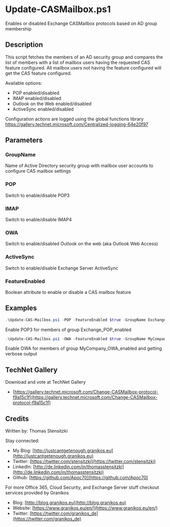 # Update-CASMailbox.ps1

Enables or disabled Exchange CASMailbox protocols based on AD group membership

## Description

This script fetches the members of an AD security group and compares the list of members with a list of mailbox users having the requested CAS feature configured. All mailbox users not having the feature configured will get the CAS feature configured.

Available options:

- POP enabled/disabled
- IMAP enabled/disabled
- Outlook on the Web enabled/disabled
- ActiveSync enabled/disabled

Configuration actions are logged using the global functions library https://gallery.technet.microsoft.com/Centralized-logging-64e20f97

## Parameters

### GroupName

Name of Active Directory security group with mailbox user accounts to configure CAS mailbox settings

### POP

Switch to enable/disable POP3

### IMAP

Switch to enable/disable IMAP4

### OWA

Switch to enable/disabled Outlook on the web (aka Outlook Web Access)

### ActiveSync

Switch to enable/disable Exchange Server ActiveSync

### FeatureEnabled

Boolean attribute to enable or disable a CAS mailbox feature

## Examples

``` PowerShell
.\Update-CAS-Mailbox.ps1 -POP -FeatureEnabled $true -GroupName Exchange_POP_enabled
```

Enable POP3 for members of group Exchange_POP_enabled

``` PowerShell
.\Update-CAS-Mailbox.ps1 -OWA -FeatureEnabled $true -GroupName MyCompany_OWA_enabled -Verbose
```

Enable OWA for members of group MyCompany_OWA_enabled and getting verbose output

## TechNet Gallery

Download and vote at TechNet Gallery

* [https://gallery.technet.microsoft.com/Change-CASMailbox-protocol-f9a15c1f](https://gallery.technet.microsoft.com/Change-CASMailbox-protocol-f9a15c1f)

## Credits

Written by: Thomas Stensitzki

Stay connected:

* My Blog: [http://justcantgetenough.granikos.eu](http://justcantgetenough.granikos.eu)
* Twitter: [https://twitter.com/stensitzki](https://twitter.com/stensitzki)
* LinkedIn:	[http://de.linkedin.com/in/thomasstensitzki](http://de.linkedin.com/in/thomasstensitzki)
* Github: [https://github.com/Apoc70](https://github.com/Apoc70)

For more Office 365, Cloud Security, and Exchange Server stuff checkout services provided by Granikos

* Blog: [http://blog.granikos.eu](http://blog.granikos.eu)
* Website: [https://www.granikos.eu/en/](https://www.granikos.eu/en/)
* Twitter: [https://twitter.com/granikos_de](https://twitter.com/granikos_de)